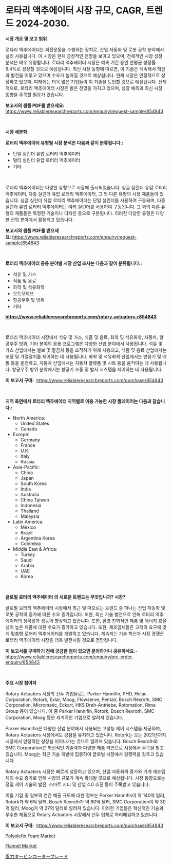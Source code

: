<p><h1>로타리 액추에이터 시장 규모, CAGR, 트렌드 2024-2030.</h1></p><p><strong>시장 개요 및 보고 범위</strong></p>
<p><p>로타리 액추에이터는 회전운동을 수행하는 장치로, 산업 자동화 및 로봇 공학 분야에서 널리 사용됩니다. 이 시장은 현재 긍정적인 전망을 보이고 있으며, 전체적인 시장 성장 분석은 매우 유망합니다. 로타리 액추에이터 시장은 예측 기간 동안 연평균 성장률 6.4%로 성장할 것으로 예상됩니다. 최신 시장 동향에 따르면, 이 기술은 계속해서 혁신과 발전을 이루고 있으며 수요가 높아질 것으로 예상됩니다. 현재 시장은 안정적으로 성장하고 있으며, 미래에는 더욱 많은 기업들이 이 기술을 도입할 것으로 예상됩니다. 전체적으로, 로타리 액추에이터 시장은 밝은 전망을 가지고 있으며, 성장 예측과 최신 시장 동향을 주목할 필요가 있습니다.</p></p>
<p><strong>보고서의 샘플 PDF를 받으세요:</strong> <a href="https://www.reliableresearchreports.com/enquiry/request-sample/854843">https://www.reliableresearchreports.com/enquiry/request-sample/854843</a></p>
<p>&nbsp;</p>
<p><strong>시장 세분화</strong></p>
<p><strong>로터리 액추에이터 유형별 시장 분석은 다음과 같이 분류됩니다.:</strong></p>
<p><ul><li>단일 실린더 유압 로터리 액추에이터</li><li>멀티 실린더 유압 로터리 액추에이터</li><li>기타</li></ul></p>
<p>&nbsp;</p>
<p><p>로터리 액추에이터는 다양한 유형으로 시장에 출시되었습니다. 싱글 실린더 유압 로터리 액추에이터, 다중 실린더 유압 로터리 액추에이터, 그 외 다른 유형의 시장 제품들이 있습니다. 싱글 실린더 유압 로터리 액추에이터는 단일 실린더를 사용하여 구동되며, 다중 실린더 유압 로터리 액추에이터는 여러 실린더를 사용하여 구동됩니다. 그 외의 다른 유형의 제품들은 특정한 기술이나 디자인 등으로 구분됩니다. 이러한 다양한 유형은 다양한 산업 분야에서 활용되고 있습니다.</p></p>
<p><strong>보고서의 샘플 PDF를 받으세요:</strong>&nbsp;<a href="https://www.reliableresearchreports.com/enquiry/request-sample/854843">https://www.reliableresearchreports.com/enquiry/request-sample/854843</a></p>
<p>&nbsp;</p>
<p><strong> 로터리 액추에이터 응용 분야별 시장 산업 조사는 다음과 같이 분류됩니다.:</strong></p>
<p><ul><li>석유 및 가스</li><li>식품 및 음료</li><li>화학 및 석유화학</li><li>오토모티브</li><li>항공우주 및 방위</li><li>기타</li></ul></p>
<p><strong><a href="https://www.reliableresearchreports.com/rotary-actuators-r854843">https://www.reliableresearchreports.com/rotary-actuators-r854843</a></strong></p>
<p>&nbsp;</p>
<p><p>로터리 액추에이터 시장에서 석유 및 가스, 식품 및 음료, 화학 및 석유화학, 자동차, 항공우주 방위, 기타 분야의 응용 프로그램은 다양한 산업 분야에서 사용됩니다. 석유 및 가스 산업에서는 밸브 및 팔꿈치 등을 조작하기 위해 사용되고, 식품 및 음료 산업에서는 포장 및 가열장치를 제어하는 데 사용됩니다. 화학 및 석유화학 산업에서는 반응기 및 배통 등을 운전하고, 자동차 산업에서는 자동차 플랫폼 및 시트 등을 움직이는 데 사용됩니다. 항공우주 방위 분야에서는 항공기 조종 및 발사 시스템을 제어하는 데 사용됩니다.</p></p>
<p><strong>이 보고서 구매:</strong>&nbsp; <a href="https://www.reliableresearchreports.com/purchase/854843">https://www.reliableresearchreports.com/purchase/854843</a></p>
<p>&nbsp;</p>
<p><strong>지역 측면에서 로터리 액추에이터 지역별로 이용 가능한 시장 플레이어는 다음과 같습니다.:</strong></p>
<p><ul>
    <li>
        North America:
        <ul>
            <li>United States</li>
            <li>Canada</li>
        </ul>
    </li>
    <li>
        Europe:
        <ul>
            <li>Germany</li>
            <li>France</li>
            <li>U.K.</li>
            <li>Italy</li>
            <li>Russia</li>
        </ul>
    </li>
    <li>
        Asia-Pacific:
        <ul>
            <li>China</li>
            <li>Japan</li>
            <li>South Korea</li>
            <li>India</li>
            <li>Australia</li>
            <li>China Taiwan</li>
            <li>Indonesia</li>
            <li>Thailand</li>
            <li>Malaysia</li>
        </ul>
    </li>
    <li>
        Latin America:
        <ul>
            <li>Mexico</li>
            <li>Brazil</li>
            <li>Argentina Korea</li>
            <li>Colombia</li>
        </ul>
    </li>
    <li>
        Middle East & Africa:
        <ul>
            <li>Turkey</li>
            <li>Saudi</li>
            <li>Arabia</li>
            <li>UAE</li>
            <li>Korea</li>
        </ul>
    </li>
    </ul></p>
<p>&nbsp;</p>
<p><strong>글로벌 로터리 액추에이터 의 새로운 트렌드는 무엇입니까? 시장?</strong></p>
<p><p>글로벌 로터리 액추에이터 시장에서 최근 및 떠오르는 트렌드 중 하나는 산업 자동화 및 로봇 공학의 증가에 따른 수요 증가입니다. 또한, 최신 기술 발전으로 인해 로터리 액추에이터의 정확성과 성능이 향상되고 있습니다. 또한, 환경 친화적인 제품 및 에너지 효율성이 높은 제품에 대한 수요가 증가하고 있습니다. 또한, 제조업체들은 고객의 요구에 맞게 맞춤형 로터리 액추에이터를 개발하고 있습니다. 계속되는 기술 혁신과 시장 경쟁은 로터리 액추에이터 시장을 더욱 발전시킬 것으로 전망됩니다.</p></p>
<p><strong>이 보고서를 구매하기 전에 궁금한 점이 있으면 문의하거나 공유하세요.</strong>- <a href="https://www.reliableresearchreports.com/enquiry/pre-order-enquiry/854843">https://www.reliableresearchreports.com/enquiry/pre-order-enquiry/854843</a></p>
<p>&nbsp;</p>
<p><strong>주요 시장 참여자</strong></p>
<p><p>Rotary Actuators 시장의 선두 기업들로는 Parker Hannifin, PHD, Helac Corporation, Rotork, Exlar, Moog, Flowserve, Pentair, Bosch Rexroth, SMC Corporation, Micromatic, Eckart, HKS Dreh-Antriebe, Rotomation, Rima Group 등이 있습니다. 이 중 Parker Hannifin, Rotork, Bosch Rexroth, SMC Corporation, Moog 등은 세계적인 기업으로 알려져 있습니다.</p><p>Parker Hannifin은 다양한 산업 분야에서 사용되는 고성능 제어 시스템을 제공하며, Rotary Actuators 시장에서도 강점을 유지하고 있습니다. Rotork는 오는 2021년까지 시장에서 안정적인 성장을 이어나가는 것으로 알려져 있습니다. Bosch Rexroth와 SMC Corporation은 혁신적인 기술력과 다양한 제품 라인으로 시장에서 주목을 받고 있습니다. Moog는 최근 기술 개발에 집중하여 글로벌 시장에서 경쟁력을 갖추고 있습니다.</p><p>Rotary Actuators 시장은 빠르게 성장하고 있으며, 산업 자동화의 증가와 기계 제조업체의 수요 증가로 인해 시장의 규모가 계속 확대될 것으로 예상됩니다. 시장 동향으로는 정밀 제어 기술의 발전, 스마트 시티 및 산업 4.0 추진 등이 주목받고 있습니다.</p><p>이들 기업 중 일부의 연간 매출 규모에 대한 정보는 Parker Hannifin이 약 140억 달러, Rotork가 약 6억 달러, Bosch Rexroth가 약 80억 달러, SMC Corporation이 약 30억 달러, Moog가 약 27억 달러로 알려져 있습니다. 이러한 기업들은 혁신적인 기술과 우수한 제품으로 Rotary Actuators 시장에서 선두 업체로 자리매김하고 있습니다.</p></p>
<p><strong>이 보고서 구매:</strong>&nbsp;&nbsp;<a href="https://www.reliableresearchreports.com/purchase/854843">https://www.reliableresearchreports.com/purchase/854843</a></p>
<p><p><a href="https://zircon-bluebell-299.notion.site/Polyolefin-Foam-Market-Size-and-Examines-its-Market-Scope-with-a-Primary-Focus-on-Growth-Opportuni-8acbdd6408dc4961b315603235aa1dcb">Polyolefin Foam Market</a></p><p><a href="https://fearless-okapi-6c8.notion.site/Flannel-Market-Research-Report-Forecasted-for-Period-from-2024-2031-by-Market-Type-Market-Applic-29ec9f11999a46529abb8dec8b0ea534">Flannel Market</a></p><p><a href="https://github.com/AaronVargas43/Market-Research-Report-List-1/blob/main/178665418006.md">風力タービンローターブレード</a></p></p>